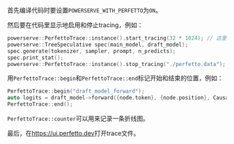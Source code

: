 首先编译代码时要设置`POWERSERVE_WITH_PERFETTO`为`ON`。

然后要在代码里显示地启用和停止tracing，例如：

```c++
powerserve::PerfettoTrace::instance().start_tracing(32 * 1024); // 这里填的是缓冲区大小，单位KiB，需要大于最终导出的trace文件大小
powerserve::TreeSpeculative spec(main_model, draft_model);
spec.generate(tokenizer, sampler, prompt, n_predicts);
spec.print_stat();
powerserve::PerfettoTrace::instance().stop_tracing("./perfetto.data"); // 最后会保存到perfetto.data文件
```

用`PerfettoTrace::begin`和`PerfettoTrace::end`标记开始和结束的位置，例如：

```c++
PerfettoTrace::begin("draft_model_forward");
auto logits = draft_model->forward({node.token}, {node.position}, CausalAttentionMask(1));
PerfettoTrace::end();
```

`PerfettoTrace::counter`可以用来记录一条折线图。

最后，在<https://ui.perfetto.dev>打开trace文件。
